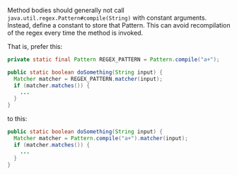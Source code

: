 Method bodies should generally not call
`java.util.regex.Pattern#compile(String)` with constant arguments. Instead,
define a constant to store that Pattern. This can avoid recompilation of the
regex every time the method is invoked.

That is, prefer this:

```java
private static final Pattern REGEX_PATTERN = Pattern.compile("a+");

public static boolean doSomething(String input) {
  Matcher matcher = REGEX_PATTERN.matcher(input);
  if (matcher.matches()) {
    ...
  }
}
```

to this:

```java
public static boolean doSomething(String input) {
  Matcher matcher = Pattern.compile("a+").matcher(input);
  if (matcher.matches()) {
    ...
  }
}
```
